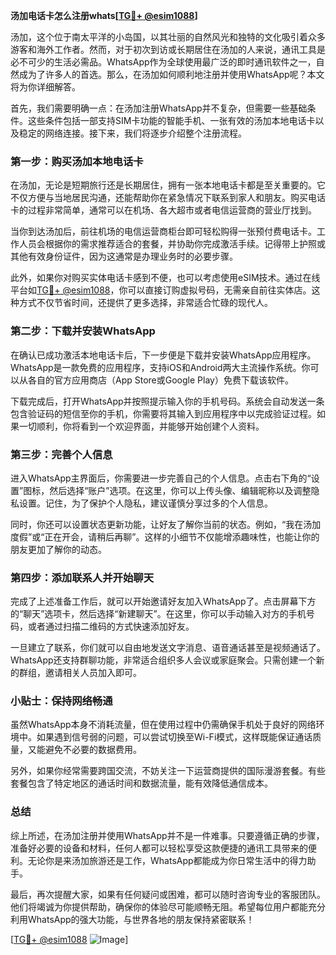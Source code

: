 **汤加电话卡怎么注册whats[[TG💪+ @esim1088](https://t.me/s/esim1088)]**

汤加，这个位于南太平洋的小岛国，以其壮丽的自然风光和独特的文化吸引着众多游客和海外工作者。然而，对于初次到访或长期居住在汤加的人来说，通讯工具是必不可少的生活必需品。WhatsApp作为全球使用最广泛的即时通讯软件之一，自然成为了许多人的首选。那么，在汤加如何顺利地注册并使用WhatsApp呢？本文将为你详细解答。

首先，我们需要明确一点：在汤加注册WhatsApp并不复杂，但需要一些基础条件。这些条件包括一部支持SIM卡功能的智能手机、一张有效的汤加本地电话卡以及稳定的网络连接。接下来，我们将逐步介绍整个注册流程。

### 第一步：购买汤加本地电话卡

在汤加，无论是短期旅行还是长期居住，拥有一张本地电话卡都是至关重要的。它不仅方便与当地居民沟通，还能帮助你在紧急情况下联系到家人和朋友。购买电话卡的过程非常简单，通常可以在机场、各大超市或者电信运营商的营业厅找到。

当你到达汤加后，前往机场的电信运营商柜台即可轻松购得一张预付费电话卡。工作人员会根据你的需求推荐适合的套餐，并协助你完成激活手续。记得带上护照或其他有效身份证件，因为这通常是办理业务时的必要步骤。

此外，如果你对购买实体电话卡感到不便，也可以考虑使用eSIM技术。通过在线平台如[TG💪+ @esim1088](https://t.me/s/esim1088)，你可以直接订购虚拟号码，无需亲自前往实体店。这种方式不仅节省时间，还提供了更多选择，非常适合忙碌的现代人。

### 第二步：下载并安装WhatsApp

在确认已成功激活本地电话卡后，下一步便是下载并安装WhatsApp应用程序。WhatsApp是一款免费的应用程序，支持iOS和Android两大主流操作系统。你可以从各自的官方应用商店（App Store或Google Play）免费下载该软件。

下载完成后，打开WhatsApp并按照提示输入你的手机号码。系统会自动发送一条包含验证码的短信至你的手机，你需要将其输入到应用程序中以完成验证过程。如果一切顺利，你将看到一个欢迎界面，并能够开始创建个人资料。

### 第三步：完善个人信息

进入WhatsApp主界面后，你需要进一步完善自己的个人信息。点击右下角的“设置”图标，然后选择“账户”选项。在这里，你可以上传头像、编辑昵称以及调整隐私设置。记住，为了保护个人隐私，建议谨慎分享过多的个人信息。

同时，你还可以设置状态更新功能，让好友了解你当前的状态。例如，“我在汤加度假”或“正在开会，请稍后再聊”。这样的小细节不仅能增添趣味性，也能让你的朋友更加了解你的动态。

### 第四步：添加联系人并开始聊天

完成了上述准备工作后，就可以开始邀请好友加入WhatsApp了。点击屏幕下方的“聊天”选项卡，然后选择“新建聊天”。在这里，你可以手动输入对方的手机号码，或者通过扫描二维码的方式快速添加好友。

一旦建立了联系，你们就可以自由地发送文字消息、语音通话甚至是视频通话了。WhatsApp还支持群聊功能，非常适合组织多人会议或家庭聚会。只需创建一个新的群组，邀请相关人员加入即可。

### 小贴士：保持网络畅通

虽然WhatsApp本身不消耗流量，但在使用过程中仍需确保手机处于良好的网络环境中。如果遇到信号弱的问题，可以尝试切换至Wi-Fi模式，这样既能保证通话质量，又能避免不必要的数据费用。

另外，如果你经常需要跨国交流，不妨关注一下运营商提供的国际漫游套餐。有些套餐包含了特定地区的通话时间和数据流量，能有效降低通信成本。

### 总结

综上所述，在汤加注册并使用WhatsApp并不是一件难事。只要遵循正确的步骤，准备好必要的设备和材料，任何人都可以轻松享受这款便捷的通讯工具带来的便利。无论你是来汤加旅游还是工作，WhatsApp都能成为你日常生活中的得力助手。

最后，再次提醒大家，如果有任何疑问或困难，都可以随时咨询专业的客服团队。他们将竭诚为你提供帮助，确保你的体验尽可能顺畅无阻。希望每位用户都能充分利用WhatsApp的强大功能，与世界各地的朋友保持紧密联系！

[[TG💪+ @esim1088](https://t.me/s/esim1088) ![Image](https://i.postimg.cc/4NQfJmqS/Snipaste-2025-05-13-00-14-12.png)]